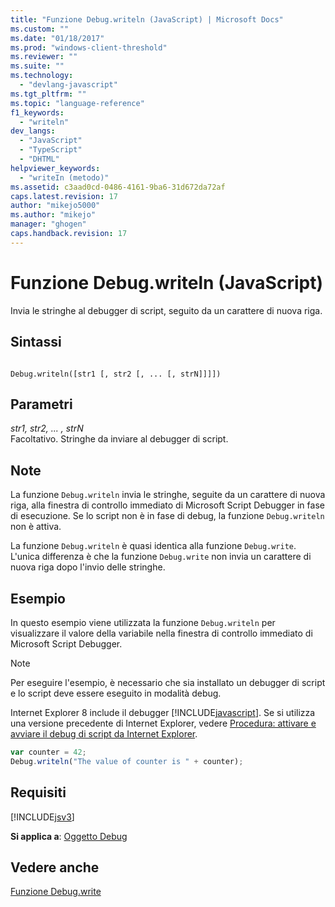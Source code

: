 ```yaml
---
title: "Funzione Debug.writeln (JavaScript) | Microsoft Docs"
ms.custom: ""
ms.date: "01/18/2017"
ms.prod: "windows-client-threshold"
ms.reviewer: ""
ms.suite: ""
ms.technology: 
  - "devlang-javascript"
ms.tgt_pltfrm: ""
ms.topic: "language-reference"
f1_keywords: 
  - "writeln"
dev_langs: 
  - "JavaScript"
  - "TypeScript"
  - "DHTML"
helpviewer_keywords: 
  - "writeIn (metodo)"
ms.assetid: c3aad0cd-0486-4161-9ba6-31d672da72af
caps.latest.revision: 17
author: "mikejo5000"
ms.author: "mikejo"
manager: "ghogen"
caps.handback.revision: 17
---
```

# Funzione Debug.writeln (JavaScript)
Invia le stringhe al debugger di script, seguito da un carattere di nuova riga.  
  
## Sintassi  
  
```  
  
Debug.writeln([str1 [, str2 [, ... [, strN]]]])  
```  
  
## Parametri  
 *str1, str2, ... , strN*  
 Facoltativo.  Stringhe da inviare al debugger di script.  
  
## Note  
 La funzione `Debug.writeln` invia le stringhe, seguite da un carattere di nuova riga, alla finestra di controllo immediato di Microsoft Script Debugger in fase di esecuzione.  Se lo script non è in fase di debug, la funzione `Debug.writeln` non è attiva.  
  
 La funzione `Debug.writeln` è quasi identica alla funzione `Debug.write`.  L'unica differenza è che la funzione `Debug.write` non invia un carattere di nuova riga dopo l'invio delle stringhe.  
  
## Esempio  
 In questo esempio viene utilizzata la funzione `Debug.writeln` per visualizzare il valore della variabile nella finestra di controllo immediato di Microsoft Script Debugger.  
  
> [!NOTE]
>  Per eseguire l'esempio, è necessario che sia installato un debugger di script e lo script deve essere eseguito in modalità debug.  
>   
>  Internet Explorer 8 include il debugger [!INCLUDE[javascript](../../javascript/includes/javascript-md.md)].  Se si utilizza una versione precedente di Internet Explorer, vedere [Procedura: attivare e avviare il debug di script da Internet Explorer](http://go.microsoft.com/fwlink/?LinkId=133801).  
  
```javascript  
var counter = 42;  
Debug.writeln("The value of counter is " + counter);  
```  
  
## Requisiti  
 [!INCLUDE[jsv3](../../javascript/reference/includes/jsv3-md.md)]  
  
 **Si applica a**: [Oggetto Debug](../../javascript/reference/debug-object-javascript.md)  
  
## Vedere anche  
 [Funzione Debug.write](../../javascript/reference/debug-write-function-javascript.md)